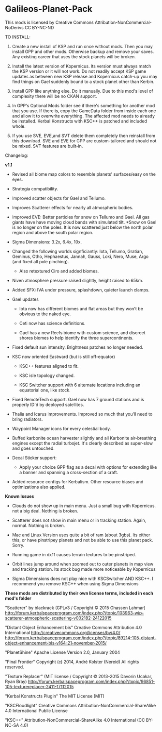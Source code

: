 ﻿# Galileos-Planet-Pack

This mods is licensed by Creative Commons Attribution-NonCommercial-NoDerivs 
CC BY-NC-ND 

TO INSTALL:

1. Create a new install of KSP and run once without mods. Then you may install GPP and other mods. Otherwise backup and remove your saves. Any existing career that uses the stock planets will be broken.

2. Install the latest version of Kopernicus. Its version must always match the KSP version or it will not work. Do not readily accept KSP game updates as between new KSP release and Kopernicus catch-up you may find things on Gael suddenly bound to a stock planet other than Kerbin.

3. Install GPP like anything else. Do it manually. Due to this mod's level of complexity there will be no CKAN support.

4. In GPP's Optional Mods folder see if there's something for another mod that you use. If there is, copy the GameData folder from inside each one and allow it to overwrite everything. The affected mod needs to already be installed. Kerbal Konstructs with KSC++ is patched and included whole.

5. If you use SVE, EVE,and SVT delete them completely then reinstall from this download. SVE and EVE for GPP are custom-tailored and should not be mixed. SVT features are built-in.


Changelog:

**v1.1**

* Revised all biome map colors to resemble planets' surfaces/easy on the eyes.

* Strategia compatibility.

* Improved scatter objects for Gael and Tellumo.

* Improves Scatterer effects for nearly all atmospheric bodies.

* Improved EVE: Better particles for snow on Tellumo and Gael. All gas giants have have moving cloud bands with simulated tilt. 
  *Snow on Gael is no longer on the poles. It is now scattered just below the north polar region and above the south polar region.

* Sigma Dimensions: 3.2x, 6.4x, 10x.

* Changed the following worlds signficiantly: Iota, Tellumo, Gratian, Geminus, Otho, Hephaestus, Jannah, Gauss, Loki, Nero, Muse, Argo (and fixed all pole pinching).

  * Also retextured Ciro and added biomes.

* Niven atmosphere pressure raised slightly, height raised to 65km.

* Added SFX: IVA under pressure, splashdown, quieter launch clamps.

* Gael updates

  * Iota now has different biomes and flat areas but they won't be obvious to the naked eye.
  
  * Ceti now has science definitions.
  
  * Gael has a new Reefs biome with custom science, and discreet shores biomes to help identify the three supercontinents.
  
* Fixed default sun intensity. Brightness patches no longer needed.

* KSC now oriented Eastward (but is still off-equator)

  * KSC++ features aligned to fit.
  
  * KSC isle topology changed.
  
  * KSC Switcher support with 6 alternate locations including an equatorial one, like stock.

* Fixed RemoteTech support. Gael now has 7 ground stations and is properly ID'd by deployed satellites.

* Thalia and Icarus improvements. Improved so much that you'll need to bring radiators.

* Waypoint Manager icons for every celestial body.

* Buffed karbonite ocean harvester slightly and all Karbonite air-breathing engines except the radial turbojet. It's clearly described as super-slow and goes untouched.

* Decal Sticker support:

  * Apply your choice GPP flag as a decal with options for extending like a banner and spanning a cross-section of a craft.
  
* Added resource configs for Kerbalism. Other resource biases and optimizations also applied.


**Known Issues**
 
* Clouds do not show up in main menu. Just a small bug with Kopernicus. not a big deal. Nothing is broken.

* Scatterer does not show in main menu or in tracking station. Again, normal. Nothing is broken.

* Mac and Linux Version uses quite a bit of ram (about 3gbs). Its either this, or have pinstripey planets and not be able to use this planet pack. Sorry.

* Running game in dx11 causes terrain textures to be pinstriped.

* Orbit lines jump around when zoomed out to outer planets in map view and tracking station. Its stock bug made more noticeable by Kopernicus

* Sigma Dimensions does not play nice with KSCSwitcher AND KSC++. I recommend you remove KSC++ when using Sigma Dimensions




**These mods are distributed by their own license terms, included in each mod's folder**

"Scatterer" by blackrack (GPLv3 / Copyright © 2015 Ghassen Lahmar)
http://forum.kerbalspaceprogram.com/index.php?/topic/103963-wip-scatterer-atmospheric-scattering-v002182-24122015

"Distant Object Enhancement bis"
Creative Commons Attribution 4.0 International
http://creativecommons.org/licenses/by/4.0/
http://forum.kerbalspaceprogram.com/index.php?/topic/89214-105-distant-object-enhancement-bis-v164-21-november-2015/

"PlanetShine"
Apache License
 Version 2.0, January 2004

"Final Frontier"
Copyright (c) 2014, André Kolster (Nereid)
 All rights reserved.

"Texture Replacer" 
(MIT license / Copyright © 2013-2015 Davorin Ucakar, Ryan Bray)
http://forum.kerbalspaceprogram.com/index.php?/topic/96851-105-texturereplacer-2411-17112015

"Kerbal Konstructs Plugin"
The MIT License (MIT)

"KSCFloodlight"
Creative Commons Attribution-NonCommercial-ShareAlike 4.0 International Public License

"KSC++"
Attribution-NonCommercial-ShareAlike 4.0 International (CC BY-NC-SA 4.0)


